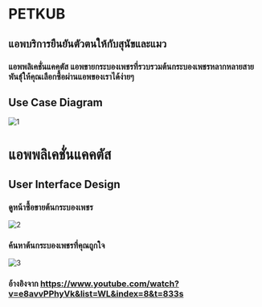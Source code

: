 # PETKUB
## แอพบริการยืนยันตัวตนให้กับสุนัขและแมว
### แอพพลิเคชั่นแคคตัส แอพขายกระบองเพชรที่รวบรวมต้นกระบองเพชรหลากหลายสายพันธุ์ให้คุณเลือกซื้อผ่านแอพของเราได้ง่ายๆ

## Use Case Diagram
![1](https://user-images.githubusercontent.com/114046284/203303490-66b689ce-5c2c-4fbc-8daf-8aafc6d5e12c.png)


# แอพพลิเคชั่นแคคตัส
## User Interface Design
### ดูหน้าซื้อขายต้นกระบองเพชร
![2](https://user-images.githubusercontent.com/114046284/203303800-ef1e0ef3-ae31-4d25-9fa8-d38199cda59f.png)

### ค้นหาต้นกระบองเพชรที่คุณถูกใจ
![3](https://user-images.githubusercontent.com/114046284/203303833-990a0c13-38b7-42c1-974b-2381d2e88dbf.png)

### อ้างอิงจาก https://www.youtube.com/watch?v=e8avvPPhyVk&list=WL&index=8&t=833s
